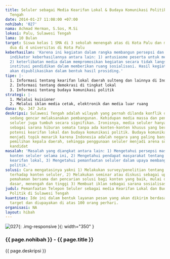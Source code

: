 ```yaml
---
title: Seluler sebagai Media Kearifan Lokal & Budaya Komunikasi Politik di Sulawesi
  Tengah
date: 2014-01-27 11:08:00 +07:00
nohibah: '027'
nama: Achmad Herman, S.Sos, M.Si
lokasi: Palu, Sulawesi Tengah
lama: 10 Bulan
target: Siswa kelas 1 SMA di 3 sekolah menengah atas di Kota Palu dan mahasiswa semester
  dua di 4 universitas di Kota Palu
keberhasilan: 'Karena ini kegiatan dalam rangka membangun persepsi dan pemahaman maka
  indikator keberhasilannya antara lain: 1) antusiasme peserta untuk mengikuti kegiatan,
  2) keterlibatan media dalam mempromosikan kegiatan secara tidak langsung, 3) keterlibatan
  institusi pendidikan dalam memberikan ruang sosialisasi. Hasil kegiatan ini nantinya
  akan dipublikasikan dalam bentuk hasil prosiding.'
tipe: |-
  1. Informasi tentang kearifan lokal daerah sulteng dan lainnya di Indonesia.
  2. Informasi tentang demokrasi di tingkat lokal
  3. Informasi tentang budaya komunikasi politik
strategi: |-
  1. Melalui kuisioner
  2. Melalui iklan media cetak, elektronik dan media luar ruang
dana: Rp. 347 Juta
deskripsi: Sulawesi Tengah adalah wilayah yang pernah dilanda konflik dan saat ini
  sedang gencar melaksanakan pembangunan. Kehidupan media massa dan penggunaan telepon
  seluler juga tumbuh secara signifikan. Ironisnya, media seluler hanya dimanfaatkan
  sebagai sarana hiburan semata tanpa ada konten-konten khusus yang bersifat menggali
  potensi kearifan lokal dan budaya komunikasi politik. Budaya komunikasi politik
  menjadi topik menarik karena Indonesia adalah negara yang paling banyak melakukan
  pemilihan kepala daerah, sehingga penggunaan seluler menjadi arena sosialisasi para
  kandidat
masalah: 'Masalah yang diangkat antara lain: 1) Mengetahui persepsi masyarakat terhadap
  konten seluler selama ini, 2) Mengetahui pendapat masyarakat tentang konten berbasis
  kearifan lokal, 3) Mengetahui pemanfaatan seluler dalam upaya membangun budaya komunikasi
  politik.'
solusi: Cara mengatasinya yakni 1) Melakukan survey/penelitian tentang pandangan masyarakat
  terhadap konten seluler, 2) Melakukan seminar atau diskusi sebagai upaya membangun
  pemahaman bersama dan pencarian solusi bagi konten yang baik, mulai dari level pendidikan
  dasar, menengah dan tinggi 3) Membuat iklan sebagai sarana sosialisasi kegiatan.
judul: Pemanfaatan Telepon Seluler sebagai media Kearifan Lokal dan Budaya Komunikasi
  Politik di Sulawesi Tengah
kuantitas: Ide ini dalam bentuk layanan pesan yang akan dikirim berdasarkan jumlah
  target dan diupayakan di atas 100 orang perhari.
organisasi: NA
layout: hibah
---
```


![027](/static/img/hibahcms/027.png){: .img-responsive }{: width="350" }

### {{ page.nohibah }} - {{ page.title }}

{{ page.deskripsi }}
